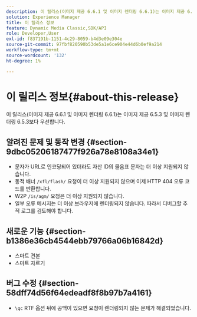 ```yaml
---
description: 이 릴리스(이미지 제공 6.6.1 및 이미지 렌더링 6.6.1)는 이미지 제공 6.5.3 및 이미지 렌더링 6.5.3보다 우선합니다.
solution: Experience Manager
title: 이 릴리스 정보
feature: Dynamic Media Classic,SDK/API
role: Developer,User
exl-id: f837191b-1151-4c29-8059-b4d3e09e304e
source-git-commit: 97fbf820590b53de5a1e6ce904e44d6b0ef9a214
workflow-type: tm+mt
source-wordcount: '132'
ht-degree: 1%

---
```


# 이 릴리스 정보{#about-this-release}

이 릴리스(이미지 제공 6.6.1 및 이미지 렌더링 6.6.1)는 이미지 제공 6.5.3 및 이미지 렌더링 6.5.3보다 우선합니다.

## 알려진 문제 및 동작 변경 {#section-9dbc05206187477f926a78e8108a34e1}

* 문자가 URL로 인코딩되어 있더라도 자산 ID의 물음표 문자는 더 이상 지원되지 않습니다.
* 동적 배너 `/xfl/flash/` 요청이 더 이상 지원되지 않으며 이제 HTTP 404 오류 코드를 반환합니다.
* W2P `/is/agm/` 요청은 더 이상 지원되지 않습니다.
* 일부 오류 메시지는 더 이상 브라우저에 렌더링되지 않습니다. 따라서 디버그할 추적 로그를 검토해야 합니다.

## 새로운 기능 {#section-b1386e36cb4544ebb79766a06b16842d}

* 스마트 견본
* 스마트 자르기

## 버그 수정 {#section-58dff74d56f64edeadf8f8b97b7a4161}

* `\qc` RTF 옵션 뒤에 공백이 있으면 요청이 렌더링되지 않는 문제가 해결되었습니다.
